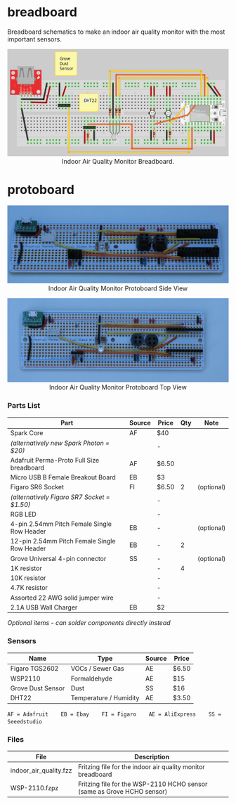 # breadboard

Breadboard schematics to make an indoor air quality monitor with the most important sensors.

<p align="center">
  <img src="breadboard-iaq.png"/>
  <br/>
  Indoor Air Quality Monitor Breadboard.
</p>

# protoboard

<p align="center">
  <img src="proto-iaq-side.jpg"/>
  <br/>
  Indoor Air Quality Monitor Protoboard Side View
</p>

<p align="center">
  <img src="proto-iaq-top.jpg"/>
  <br/>
  Indoor Air Quality Monitor Protoboard Top View
</p>

### Parts List
|Part                                        |Source  |Price   |Qty  |Note       |
|--------------------------------------------|--------|--------|-----|-----------|
|Spark Core                                  |AF      |$40     |     |           |
|*(alternatively new Spark Photon = $20)*    |        | -      |     |           |
|Adafruit Perma-Proto Full Size breadboard   |AF      |$6.50   |     |           |
|Micro USB B Female Breakout Board	         |EB      |$3      |     |           |
|Figaro SR6 Socket                           |FI      |$6.50   |2    |(optional) |
|*(alternatively Figaro SR7 Socket = $1.50)* |        | -      |     |           |
|RGB LED                                     |        | -      |     |           |
|4-pin 2.54mm Pitch Female Single Row Header |EB      | -      |     |(optional) |
|12-pin 2.54mm Pitch Female Single Row Header|EB      | -      |2    |           |
|Grove Universal 4-pin connector             |SS      | -      |     |(optional) |
|1K resistor                                 |        | -      |4    |           |
|10K resistor                                |        | -      |     |           |
|4.7K resistor                               |        | -      |     |           |
|Assorted 22 AWG solid jumper wire           |        | -      |     |           |
|2.1A USB Wall Charger                       |EB      |$2      |     |           |

<i>Optional items - can solder components directly instead</i>

### Sensors
|Name               |Type                   |Source  |Price   |
|-------------------|-----------------------|--------|--------|
|Figaro TGS2602     |VOCs / Sewer Gas       |AE      |$6.50   |
|WSP2110            |Formaldehyde           |AE      |$15     |
|Grove Dust Sensor  |Dust                   |SS      |$16     |
|DHT22              |Temperature / Humidity |AE      |$3.50   |

``AF = Adafruit    EB = Ebay    FI = Figaro    AE = AliExpress    SS = Seeedstudio``

### Files
|File                        |Description                                                              |
|----------------------------|-------------------------------------------------------------------------|
|indoor_air_quality.fzz      |Fritzing file for the indoor air quality monitor breadboard              |
|WSP-2110.fzpz               |Fritzing file for the WSP-2110 HCHO sensor (same as Grove HCHO sensor)   |


